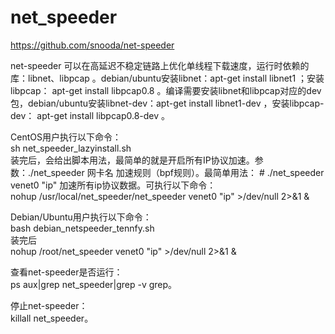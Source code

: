 # net_speeder

https://github.com/snooda/net-speeder


net-speeder 可以在高延迟不稳定链路上优化单线程下载速度，运行时依赖的库：libnet、libpcap 。debian/ubuntu安装libnet：apt-get install libnet1 ；安装libpcap： apt-get install libpcap0.8 。编译需要安装libnet和libpcap对应的dev包，debian/ubuntu安装libnet-dev：apt-get install libnet1-dev ，安装libpcap-dev： apt-get install libpcap0.8-dev 。


CentOS用户执行以下命令：  
sh net_speeder_lazyinstall.sh  
装完后，会给出脚本用法，最简单的就是开启所有IP协议加速。参数：./net_speeder 网卡名 加速规则（bpf规则）。最简单用法： # ./net_speeder venet0 "ip" 加速所有ip协议数据。可执行以下命令：  
nohup /usr/local/net_speeder/net_speeder venet0 "ip" >/dev/null 2>&1 &  


Debian/Ubuntu用户执行以下命令：  
bash debian_netspeeder_tennfy.sh  
装完后  
nohup /root/net_speeder venet0 "ip" >/dev/null 2>&1 &  


查看net-speeder是否运行：  
ps aux|grep net_speeder|grep -v grep。  

停止net-speeder：  
killall net_speeder。  
